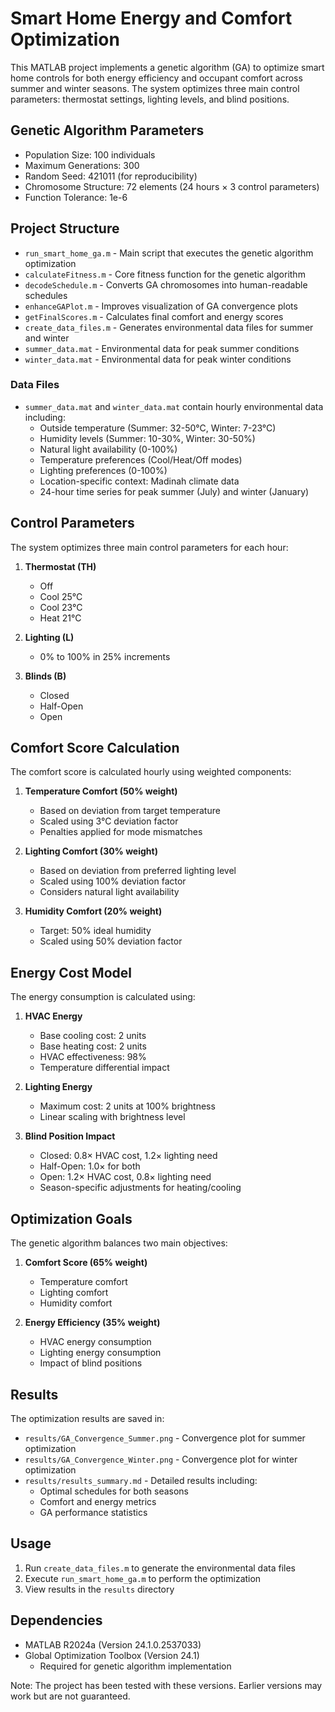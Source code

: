 # Smart Home Energy and Comfort Optimization

This MATLAB project implements a genetic algorithm (GA) to optimize smart home controls for both energy efficiency and occupant comfort across summer and winter seasons. The system optimizes three main control parameters: thermostat settings, lighting levels, and blind positions.

## Genetic Algorithm Parameters

- Population Size: 100 individuals
- Maximum Generations: 300
- Random Seed: 421011 (for reproducibility)
- Chromosome Structure: 72 elements (24 hours × 3 control parameters)
- Function Tolerance: 1e-6

## Project Structure

- `run_smart_home_ga.m` - Main script that executes the genetic algorithm optimization
- `calculateFitness.m` - Core fitness function for the genetic algorithm
- `decodeSchedule.m` - Converts GA chromosomes into human-readable schedules
- `enhanceGAPlot.m` - Improves visualization of GA convergence plots
- `getFinalScores.m` - Calculates final comfort and energy scores
- `create_data_files.m` - Generates environmental data files for summer and winter
- `summer_data.mat` - Environmental data for peak summer conditions
- `winter_data.mat` - Environmental data for peak winter conditions

### Data Files

- `summer_data.mat` and `winter_data.mat` contain hourly environmental data including:
  - Outside temperature (Summer: 32-50°C, Winter: 7-23°C)
  - Humidity levels (Summer: 10-30%, Winter: 30-50%)
  - Natural light availability (0-100%)
  - Temperature preferences (Cool/Heat/Off modes)
  - Lighting preferences (0-100%)
  - Location-specific context: Madinah climate data
  - 24-hour time series for peak summer (July) and winter (January)

## Control Parameters

The system optimizes three main control parameters for each hour:

1. **Thermostat (TH)**
   - Off
   - Cool 25°C
   - Cool 23°C
   - Heat 21°C

2. **Lighting (L)**
   - 0% to 100% in 25% increments

3. **Blinds (B)**
   - Closed
   - Half-Open
   - Open

## Comfort Score Calculation

The comfort score is calculated hourly using weighted components:

1. **Temperature Comfort (50% weight)**
   - Based on deviation from target temperature
   - Scaled using 3°C deviation factor
   - Penalties applied for mode mismatches

2. **Lighting Comfort (30% weight)**
   - Based on deviation from preferred lighting level
   - Scaled using 100% deviation factor
   - Considers natural light availability

3. **Humidity Comfort (20% weight)**
   - Target: 50% ideal humidity
   - Scaled using 50% deviation factor

## Energy Cost Model

The energy consumption is calculated using:

1. **HVAC Energy**
   - Base cooling cost: 2 units
   - Base heating cost: 2 units
   - HVAC effectiveness: 98%
   - Temperature differential impact

2. **Lighting Energy**
   - Maximum cost: 2 units at 100% brightness
   - Linear scaling with brightness level

3. **Blind Position Impact**
   - Closed: 0.8× HVAC cost, 1.2× lighting need
   - Half-Open: 1.0× for both
   - Open: 1.2× HVAC cost, 0.8× lighting need
   - Season-specific adjustments for heating/cooling

## Optimization Goals

The genetic algorithm balances two main objectives:

1. **Comfort Score (65% weight)**
   - Temperature comfort
   - Lighting comfort
   - Humidity comfort

2. **Energy Efficiency (35% weight)**
   - HVAC energy consumption
   - Lighting energy consumption
   - Impact of blind positions

## Results

The optimization results are saved in:

- `results/GA_Convergence_Summer.png` - Convergence plot for summer optimization
- `results/GA_Convergence_Winter.png` - Convergence plot for winter optimization
- `results/results_summary.md` - Detailed results including:
  - Optimal schedules for both seasons
  - Comfort and energy metrics
  - GA performance statistics

## Usage

1. Run `create_data_files.m` to generate the environmental data files
2. Execute `run_smart_home_ga.m` to perform the optimization
3. View results in the `results` directory

## Dependencies

- MATLAB R2024a (Version 24.1.0.2537033)
- Global Optimization Toolbox (Version 24.1)
  - Required for genetic algorithm implementation  

Note: The project has been tested with these versions. Earlier versions may work but are not guaranteed.
